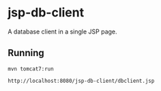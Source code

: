 jsp-db-client
=============

A database client in a single JSP page.

## Running

`mvn tomcat7:run`

`http://localhost:8080/jsp-db-client/dbclient.jsp`